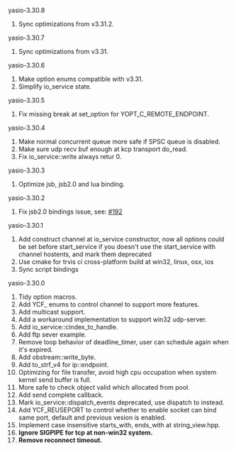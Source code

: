 yasio-3.30.8
  
1. Sync optimizations from v3.31.2.
  
  
yasio-3.30.7
  
1. Sync optimizations from v3.31.
  
  
yasio-3.30.6
  
1. Make option enums compatible with v3.31.
2. Simplify io_service state.
  
  
yasio-3.30.5
  
1. Fix missing break at set_option for YOPT_C_REMOTE_ENDPOINT.
  
  
yasio-3.30.4
  
1. Make normal concurrent queue more safe if SPSC queue is disabled.
2. Make sure udp recv buf enough at kcp transport do_read.
3. Fix io_service::write always retur 0.
  
  
yasio-3.30.3
  
1. Optimize jsb, jsb2.0 and lua binding.
  
  
yasio-3.30.2
  
1. Fix jsb2.0 bindings issue, see: [#192](https://github.com/simdsoft/yasio/issues/192)
  
  
yasio-3.30.1
  
1. Add construct channel at io_service constructor, now all options could be set before start_service if you doesn't use the start_service with channel hostents, and mark them deprecated
2. Use cmake for trvis ci cross-platform build at win32, linux, osx, ios
3. Sync script bindings
  
  
yasio-3.30.0
  
1. Tidy option macros.
2. Add YCF_ enums to control channel to support more features.
3. Add multicast support.
4. Add a workaround implementation to support win32 udp-server.
5. Add io_service::cindex_to_handle.
6. Add ftp sever example.
7. Remove loop behavior of deadline_timer, user can schedule again when it's expired.
8. Add obstream::write_byte.
9. Add to_strf_v4 for ip::endpoint.
10. Optimizing for file transfer, avoid high cpu occupation when system kernel send buffer is full.
11. More safe to check object valid which allocated from pool.
12. Add send complete callback.
13. Mark io_service::dispatch_events deprecated, use dispatch to instead.
14. Add YCF_REUSEPORT to control whether to enable socket can bind same port, default and previous vesion is enabled.
15. Implement case insensitive starts_with, ends_with at string_view.hpp.
16. **Ignore SIGPIPE for tcp at non-win32 system.**
17. **Remove reconnect timeout.**
